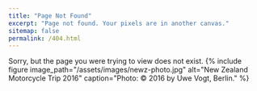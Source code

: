 ```yaml
---
title: "Page Not Found"
excerpt: "Page not found. Your pixels are in another canvas."
sitemap: false
permalink: /404.html
---
```


Sorry, but the page you were trying to view does not exist.
{% include figure image_path="/assets/images/newz-photo.jpg" alt="New Zealand Motorcycle Trip 2016" caption="Photo: &copy; 2016 by Uwe Vogt, Berlin." %}
